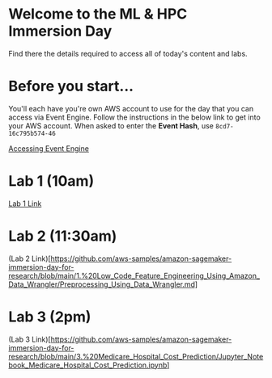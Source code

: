 # Welcome to the ML & HPC Immersion Day

Find there the details required to access all of today's content and labs.

# Before you start...

You'll each have you're own AWS account to use for the day that you can access via Event Engine.  Follow the instructions in the below link to get into your AWS account.  When asked to enter the **Event Hash**, use `8cd7-16c795b574-46`

[Accessing Event Engine](https://catalog.us-east-1.prod.workshops.aws/workshops/80ba0ea5-7cf9-4b8c-9d3f-1cd988b6c071/en-US/0-prerequisites/instructor-led)

# Lab 1 (10am)

[Lab 1 Link](https://catalog.us-east-1.prod.workshops.aws/workshops/80ba0ea5-7cf9-4b8c-9d3f-1cd988b6c071/en-US/5-hcls/)

# Lab 2 (11:30am)

(Lab 2 Link)[https://github.com/aws-samples/amazon-sagemaker-immersion-day-for-research/blob/main/1.%20Low_Code_Feature_Engineering_Using_Amazon_Data_Wrangler/Preprocessing_Using_Data_Wrangler.md]

# Lab 3 (2pm)

(Lab 3 Link)[https://github.com/aws-samples/amazon-sagemaker-immersion-day-for-research/blob/main/3.%20Medicare_Hospital_Cost_Prediction/Jupyter_Notebook_Medicare_Hospital_Cost_Prediction.ipynb]